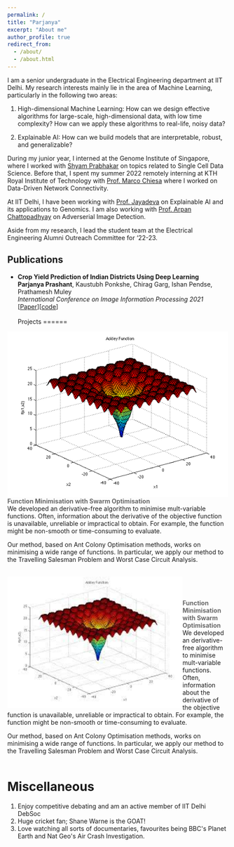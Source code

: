 ```yaml
---
permalink: /
title: "Parjanya"
excerpt: "About me"
author_profile: true
redirect_from: 
  - /about/
  - /about.html
---
```

I am a senior undergraduate in the Electrical Engineering department at IIT Delhi. My research interests mainly lie in the area of Machine Learning, particularly in the following two areas: 

1. High-dimensional Machine Learning: How can we design effective algorithms for large-scale, high-dimensional data, with low time complexity? How can we apply these algorithms to real-life, noisy data? 

2. Explainable AI: How can we build models that are interpretable, robust, and generalizable? 

During my junior year, I interned at the Genome Institute of Singapore, where I worked with [Shyam Prabhakar](https://prabhakarlab.github.io/) on topics related to Single Cell Data Science. Before that, I spent my summer 2022 remotely interning at KTH Royal Institute of Technology with [Prof. Marco Chiesa](https://marchiesa.bitbucket.io/) where I worked on Data-Driven Network Connectivity.

At IIT Delhi, I have been working with [Prof. Jayadeva](https://web.iitd.ac.in/~jayadeva/) on Explainable AI and its applications to Genomics. I am also working with [Prof. Arpan Chattopadhyay](https://sites.google.com/site/arpanchattop/) on Adverserial Image Detection.

Aside from my research, I lead the student team at the Electrical Engineering Alumni Outreach Committee for ‘22-23. 

## Publications 
+ **Crop Yield Prediction of Indian Districts Using Deep Learning** <br>
**Parjanya Prashant**, Kaustubh Ponkshe, Chirag Garg, Ishan Pendse, Prathamesh Muley <br>
*International Conference on Image Information Processing 2021* <br>
[[Paper](https://ieeexplore.ieee.org/document/9702573)][[code](https://github.com/parjanya20/CropYieldPrediction)] <br><br>
Projects
======
<p>
  <a href="https://drive.google.com/file/d/1g2Be2ZvQMEwkivFxazWQHn1y7BGiIf_X/view?usp=sharing" title="Report">
    <img align="left" src="images/ackley.png" width="600px"/>
  </a>
</p>
<br><br> <br>
<span align ='center' style="color:DimGray; font-weight:700">Function Minimisation with Swarm Optimisation</span> <br>
We developed an derivative-free algorithm to minimise mult-variable functions. Often, information about the derivative of the objective function is unavailable, unreliable or impractical to obtain. For example, the function might be non-smooth or time-consuming to evaluate. 

Our method, based on Ant Colony Optimisation methods, works on minimising a wide range of functions. In particular, we apply our method to the Travelling Salesman Problem and Worst Case Circuit Analysis.
<br clear="left"/>
<br> 
<p>
  <a href="https://drive.google.com/file/d/1g2Be2ZvQMEwkivFxazWQHn1y7BGiIf_X/view?usp=sharing" title="Report">
    <img align="left" src="images/case2_ackley_function.png" width="400px"/>
  </a>
</p>
<br><br> <br>
<span align ='center' style="color:DimGray; font-weight:700">Function Minimisation with Swarm Optimisation</span> <br>
We developed an derivative-free algorithm to minimise mult-variable functions. Often, information about the derivative of the objective function is unavailable, unreliable or impractical to obtain. For example, the function might be non-smooth or time-consuming to evaluate. 

Our method, based on Ant Colony Optimisation methods, works on minimising a wide range of functions. In particular, we apply our method to the Travelling Salesman Problem and Worst Case Circuit Analysis.
<br clear="left"/>
<br> 



Miscellaneous
======
1. Enjoy competitive debating and am an active member of IIT Delhi DebSoc
2. Huge cricket fan; Shane Warne is the GOAT!
3. Love watching all sorts of documentaries, favourites being BBC's Planet Earth and Nat Geo's Air Crash Investigation.


